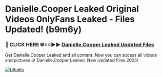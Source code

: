 # Danielle.Cooper Leaked Original Videos 0nlyFans Leaked - Files Updated! (b9m6y)

<h3>🔴 CLICK HERE 🌐==►► <a href="https://tinyurl.com/ehrbuxhb" rel="nofollow">Danielle.Cooper Leaked Updated Files</a></h3>

Get Danielle.Cooper Leaked and all content. Now you can access all videos and pictures of Danielle.Cooper Leaked. New Updated Files 2025!

[![b9m6y](https://i.imgur.com/lVYEuWS.gif)](https://tinyurl.com/ehrbuxhb)
